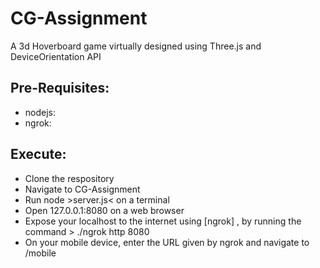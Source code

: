 # CG-Assignment
A 3d Hoverboard game virtually designed using Three.js and DeviceOrientation API

## **Pre-Requisites:**
- nodejs: [](nodejs.org)
- ngrok: [](ngrok.io)

## **Execute:**
- Clone the respository
- Navigate to CG-Assignment
- Run node >server.js< on a terminal
- Open 127.0.0.1:8080 on a web browser 
- Expose your localhost to the internet using [ngrok] , by running the command > ./ngrok http 8080
- On your mobile device, enter the URL given by ngrok and navigate to /mobile
